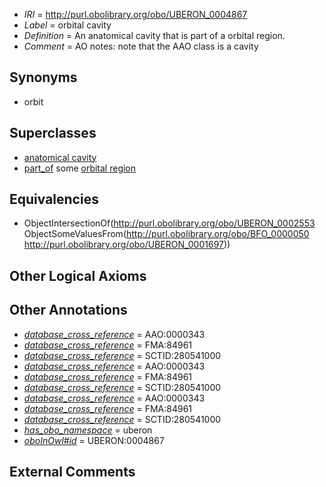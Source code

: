 * *IRI* = http://purl.obolibrary.org/obo/UBERON_0004867
 * *Label* = orbital cavity
 * *Definition* = An anatomical cavity that is part of a orbital region.
 * *Comment* = AO notes: note that the AAO class is a cavity

## Synonyms

 * orbit

## Superclasses

 * [anatomical cavity](../../UBERON/53/UBERON_0002553.md)
 * [part_of](../../BFO/50/BFO_0000050.md) some [orbital region](../../UBERON/97/UBERON_0001697.md)

## Equivalencies

 * ObjectIntersectionOf(<http://purl.obolibrary.org/obo/UBERON_0002553> ObjectSomeValuesFrom(<http://purl.obolibrary.org/obo/BFO_0000050> <http://purl.obolibrary.org/obo/UBERON_0001697>))

## Other Logical Axioms


## Other Annotations

 * *[database_cross_reference](../../ef/oboInOwl#hasDbXref.md)* = AAO:0000343
 * *[database_cross_reference](../../ef/oboInOwl#hasDbXref.md)* = FMA:84961
 * *[database_cross_reference](../../ef/oboInOwl#hasDbXref.md)* = SCTID:280541000
 * *[database_cross_reference](../../ef/oboInOwl#hasDbXref.md)* = AAO:0000343
 * *[database_cross_reference](../../ef/oboInOwl#hasDbXref.md)* = FMA:84961
 * *[database_cross_reference](../../ef/oboInOwl#hasDbXref.md)* = SCTID:280541000
 * *[database_cross_reference](../../ef/oboInOwl#hasDbXref.md)* = AAO:0000343
 * *[database_cross_reference](../../ef/oboInOwl#hasDbXref.md)* = FMA:84961
 * *[database_cross_reference](../../ef/oboInOwl#hasDbXref.md)* = SCTID:280541000
 * *[has_obo_namespace](../../ce/oboInOwl#hasOBONamespace.md)* = uberon
 * *[oboInOwl#id](../../id/oboInOwl#id.md)* = UBERON:0004867

## External Comments

